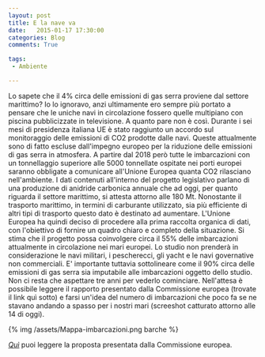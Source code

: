 ```yaml
---
layout: post
title: E la nave va
date:   2015-01-17 17:30:00
categories: Blog
comments: True

tags:
 - Ambiente

---
```


Lo sapete che il 4% circa delle emissioni di gas serra proviene dal settore marittimo? Io lo ignoravo, anzi ultimamente ero sempre più portato a pensare che le uniche navi in circolazione fossero quelle multipiano con piscina pubblicizzate in televisione. A quanto pare non è così. Durante i sei mesi di presidenza italiana UE è stato raggiunto un accordo sul monitoraggio delle emissioni di CO2 prodotte dalle navi. Queste attualmente sono di fatto escluse dall'impegno europeo per la riduzione delle emissioni di gas serra in atmosfera. A partire dal 2018 però tutte le imbarcazioni con un tonnellaggio superiore alle 5000 tonnellate ospitate nei porti europei saranno obbligate a comunicare all'Unione Europea quanta CO2 rilasciano nell'ambiente. 
I dati contenuti all'interno del progetto legislativo parlano di una produzione di anidride carbonica annuale che ad oggi, per quanto riguarda il settore marittimo, si attesta attorno alle 180 Mt. Nonostante il trasporto marittimo, in termini di carburante utilizzato, sia più efficiente di altri tipi di trasporto questo dato è destinato ad aumentare. L'Unione Europea ha quindi deciso di procedere alla prima raccolta organica di dati, con l'obiettivo di fornire un quadro chiaro e completo della situazione. Si stima che il progetto possa coinvolgere circa il 55% delle imbarcazioni attualmente in circolazione nei mari europei. Lo studio non prenderà in considerazione le navi militari, i pescherecci, gli yacht e le navi governative non commerciali. E' importante tuttavia sottolineare come il 90% circa delle emissioni di gas serra sia imputabile alle imbarcazioni oggetto dello studio. Non ci resta che aspettare tre anni per vederlo cominciare. Nell'attesa è possibile leggere il rapporto presentato dalla Commissione europea (trovate il link quì sotto) e farsi un'idea del numero di imbarcazioni che poco fa se ne stavano andando a spasso per i nostri mari (screeshot catturato attorno alle 14 di oggi).  

{% img /assets/Mappa-imbarcazioni.png barche %}

[*Quì*](http://ec.europa.eu/clima/policies/transport/shipping/docs/com_2013_480_en.pdf) puoi leggere la proposta presentata dalla Commissione europea.